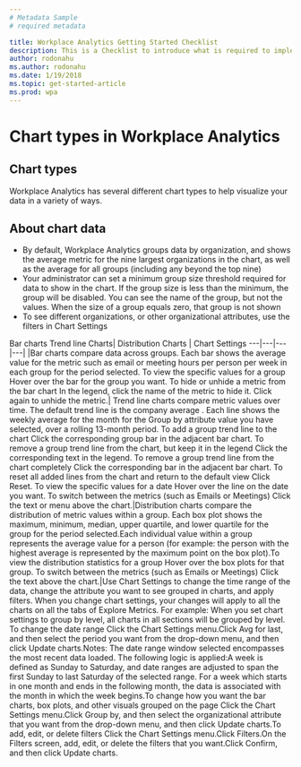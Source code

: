 ```yaml
---
# Metadata Sample
# required metadata

title: Workplace Analytics Getting Started Checklist
description: This is a Checklist to introduce what is required to implement Workplace Analytics for your Organization
author: rodonahu
ms.author: rodonahu
ms.date: 1/19/2018
ms.topic: get-started-article
ms.prod: wpa
---
```


# Chart types in Workplace Analytics


## Chart types
Workplace Analytics has several different chart types to help visualize your data in a variety of ways.


## About chart data


  * By default, Workplace Analytics groups data by organization, and shows the average metric for the nine largest organizations in the chart, as well as the average for all groups (including any beyond the top nine)
  * Your administrator can set a minimum group size threshold required for data to show in the chart. If the group size is less than the minimum, the group will be disabled. You can see the name of the group, but not the values. When the size of a group equals zero, that group is not shown
  * To see different organizations, or other organizational attributes, use the filters in Chart Settings





Bar charts
Trend line Charts| Distribution Charts | Chart Settings
---|---|---|---|
|Bar charts compare data across groups. Each bar shows the average value for the metric such as email or meeting hours per person per week in each group for the period selected. To view the specific values for a group Hover over the bar for the group you want. To hide or unhide a metric from the bar chart In the legend, click the name of the metric to hide it. Click again to unhide the metric.| Trend line charts compare metric values over time. The default trend line is the company average . Each line shows the weekly average for the month for the Group by attribute value you have selected, over a rolling 13-month period. To add a group trend line to the chart  Click the corresponding group bar in the adjacent bar chart. To remove a group trend line from the chart, but keep it in the legend Click the corresponding text in the legend. To remove a group trend line from the chart completely Click the corresponding bar in the adjacent bar chart. To reset all added lines from the chart and return to the default view Click Reset. To view the specific values for a date Hover over the line on the date you want. To switch between the metrics (such as Emails or Meetings) Click the text or menu above the chart.|Distribution charts compare the distribution of metric values within a group. Each box plot shows the maximum, minimum, median, upper quartile, and lower quartile for the group for the period selected.Each individual value within a group represents the average value for a person (for example: the person with the highest average is represented by the maximum point on the box plot).To view the distribution statistics for a group Hover over the box plots for that group. To switch between the metrics (such as Emails or Meetings) Click the text above the chart.|Use Chart Settings to change the time range of the data, change the attribute you want to see grouped in charts, and apply filters. When you change chart settings, your changes will apply to all the charts on all the tabs of Explore Metrics. For example: When you set chart settings to group by level, all charts in all sections will be grouped by level. To change the date range Click the Chart Settings menu.Click Avg for last, and then select the period you want from the drop-down menu, and then click Update charts.Notes: The date range window selected encompasses the most recent data loaded. The following logic is applied:A week is defined as Sunday to Saturday, and date ranges are adjusted to span the first Sunday to last Saturday of the selected range. For a week which starts in one month and ends in the following month, the data is associated with the month in which the week begins.To change how you want the bar charts, box plots, and other visuals grouped on the page Click the Chart Settings menu.Click Group by, and then select the organizational attribute that you want from the drop-down menu, and then click Update charts.To add, edit, or delete filters Click the Chart Settings menu.Click Filters.On the Filters screen, add, edit, or delete the filters that you want.Click Confirm, and then click Update charts.
